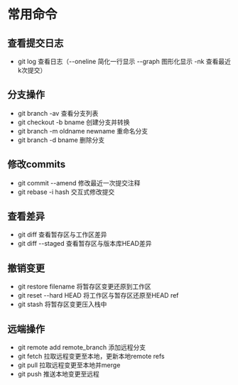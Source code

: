 # 常用命令

## 查看提交日志
* git log 查看日志（--oneline 简化一行显示 --graph 图形化显示 -nk 查看最近k次提交）

## 分支操作
* git branch -av 查看分支列表
* git checkout -b bname 创建分支并转换
* git branch -m oldname newname 重命名分支
* git branch -d bname 删除分支

## 修改commits
*  git commit --amend 修改最近一次提交注释
*  git rebase -i hash 交互式修改提交

## 查看差异
* git diff 查看暂存区与工作区差异
* git diff --staged 查看暂存区与版本库HEAD差异

## 撤销变更
* git restore filename 将暂存区变更还原到工作区
* git reset --hard HEAD 将工作区与暂存区还原至HEAD ref
* git stash 将暂存区变更压入栈中

## 远端操作
* git remote add remote_branch 添加远程分支
* git fetch 拉取远程变更至本地，更新本地remote refs
* git pull 拉取远程变更至本地并merge
* git push 推送本地变更至远程
